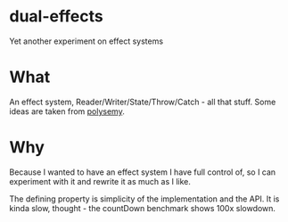# dual-effects

Yet another experiment on effect systems

# What

An effect system, Reader/Writer/State/Throw/Catch - all that stuff.
Some ideas are taken from [polysemy](http://hackage.haskell.org/package/polysemy-1.3.0.0).

# Why

Because I wanted to have an effect system I have full control of, so I can experiment with it and rewrite it as much as I like.

The defining property is simplicity of the implementation and the API.
It is kinda slow, thought - the countDown benchmark shows 100x slowdown.
